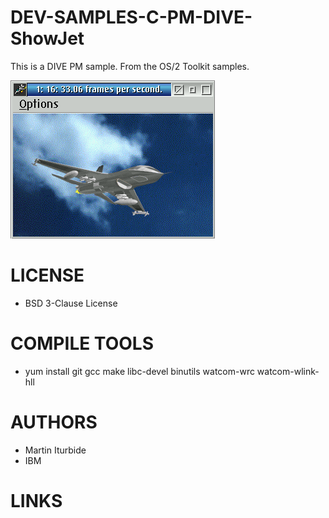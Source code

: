 # DEV-SAMPLES-C-PM-DIVE-ShowJet
This is a DIVE PM sample. From the OS/2 Toolkit samples. 

![ShowJet ScreenShot](/wiki/ShowJet_001.png)

LICENSE
===============
* BSD 3-Clause License

COMPILE TOOLS
===============
* yum install git gcc make libc-devel binutils watcom-wrc watcom-wlink-hll
 
AUTHORS
===============
* Martin Iturbide
* IBM

LINKS
===============
